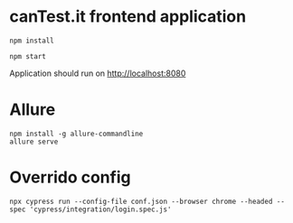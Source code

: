# canTest.it frontend application

`npm install`

`npm start`

Application should run on [http://localhost:8080](http://localhost:8080)

# Allure

```commandline
npm install -g allure-commandline
allure serve
```

# Overrido config

```commandline
npx cypress run --config-file conf.json --browser chrome --headed --spec 'cypress/integration/login.spec.js'
```